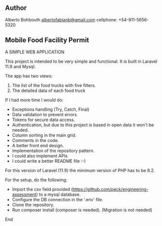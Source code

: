 ## Author

Alberto Bohbouth
albertofabianb@gmail.com
cellphone: +54-911-5656-5320

## Mobile Food Facility Permit
A SIMPLE WEB APPLICATION

This project is intended to be very simple and functional.
It is built in Laravel 11.9 and Mysql.

The app has two views:

1. The list of the food trucks with five filters.
2. The detailed data of each food truck

If I had more time I would do:
- Exceptions handling (Try, Catch, Final)
- Data validation to prevent errors.
- Tokens for secure data access.
- Authentication, but due to this project is based in open data it won't be needed.
- Column sorting in the main grid.
- Comments in the code.
- A better front end design.
- Implementation of the repository pattern.
- I could also implement APIs
- I could write a better README file :-)

For this version of Laravel (11.9) the minimum version of PHP has to be 8.2.

For the setup, do the following:

- Import the csv field provided (https://github.com/peck/engineering-assessment) to a mysql database.
- Configure the DB connection in the '.env' file.
- Clone the repository.
- Run composer install (composer is needed).
(Migration is not needed)

End

